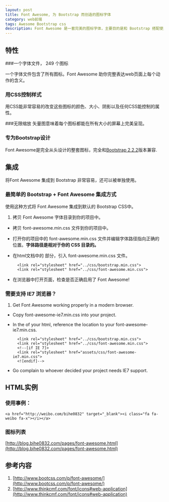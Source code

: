 ```yaml
---
layout: post
title: Font Awesome, 为 Bootstrap 而创造的图标字体
category: web前端
tags: Awesome Bootstrap css
description: Font Awesome 是一套完美的图标字体，主要目的是和 Bootstrap 搭配使用
---
```


## 特性

###一个字体文件， 249 个图标

一个字体文件包含了所有图标。Font Awesome 助你完整表达web页面上每个动作的含义。

### 用CSS控制样式

用CSS能非常容易的改变这些图标的颜色、大小、阴影以及任何CSS能控制的属性。

###无限缩放
  矢量图意味着每个图标都能在所有大小的屏幕上完美呈现。
### 专为Bootstrap设计
Font Awesome是完全从头设计的整套图标，完全和<a href="http://www.bootcss.com/" target="_blank">Bootstrap 2.2.2</a>版本兼容.

## 集成

将Font Awesome 集成到 Bootstrap 非常容易，还可以被单独使用。

### 最简单的 Bootstrap + Font Awesome 集成方式

使用这种方式将 Font Awesome 集成到默认的 Bootstrap CSS中。

1. 拷贝 Font Awesome 字体目录到你的项目中。
- 拷贝 font-awesome.min.css 文件到你的项目中。
- 打开你的项目中的 font-awesome.min.css 文件并编辑字体路径指向正确的位置。**字体路径是相对于你的 CSS 目录的。**
- 在html文档中的 <head> 部分，引入 font-awesome.min.css 文件。

		<link rel="stylesheet" href="../css/bootstrap.min.css">
		<link rel="stylesheet" href="../css/font-awesome.min.css">

- 在浏览器中打开页面，检查是否正确启用了 Font Awesome!

### 需要支持 IE7 浏览器？

1. Get Font Awesome working properly in a modern browser.
- Copy font-awesome-ie7.min.css into your project.
- In the <head> of your html, reference the location to your font-awesome-ie7.min.css.

		<link rel="stylesheet" href="../css/bootstrap.min.css">
		<link rel="stylesheet" href="../css/font-awesome.min.css">
		<!--[if IE 7]>
		<link rel="stylesheet" href="assets/css/font-awesome-ie7.min.css">
		<![endif]-->
- Go complain to whoever decided your project needs IE7 support.

## HTML实例

### 使用事例：

	<a href="http://weibo.com/bihe0832" target="_blank"><i class="fa fa-weibo fa-x"></i></a>

### 图标列表

[http://blog.bihe0832.com/pages/font-awesome.html](http://blog.bihe0832.com/pages/font-awesome.html)

## 参考内容

1. [http://www.bootcss.com/p/font-awesome/](http://www.bootcss.com/p/font-awesome/)
2. [http://www.thinkcmf.com/font/icons#web-application](http://www.thinkcmf.com/font/icons#web-application)